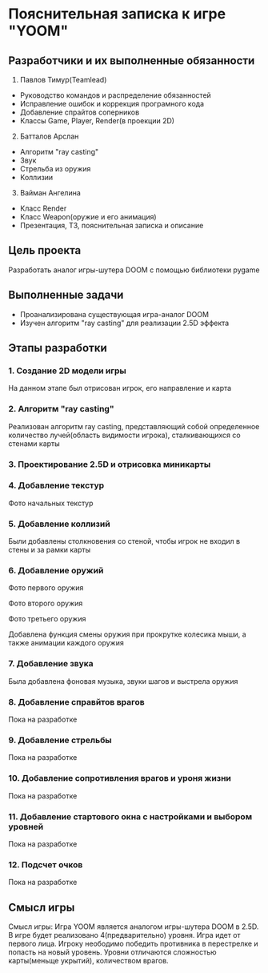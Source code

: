 # Пояснительная записка к игре "YOOM"
## Разработчики и их выполненные обязанности
1. Павлов Тимур(Teamlead)
- Руководство командов и распределение обязанностей
- Исправление ошибок и коррекция програмного кода
- Добавление спрайтов соперников
- Классы Game, Player, Render(в проекции 2D)
2. Батталов Арслан
- Алгоритм "ray casting"
- Звук
- Стрельба из оружия
- Коллизии
3. Вайман Ангелина
- Класс Render
- Класс Weapon(оружие и его анимация)
- Презентация, ТЗ, пояснительная записка и описание
## Цель проекта
Разработать аналог игры-шутера DOOM с помощью библиотеки pygame
## Выполненные задачи
- Проанализирована существующая игра-аналог DOOM
- Изучен алгоритм "ray casting" для реализации 2.5D эффекта
## Этапы разработки
### 1. Создание 2D модели игры


На данном этапе был отрисован игрок, его направление и карта
### 2. Алгоритм "ray casting"


Реализован алгоритм ray casting, представляющий собой определенное количество лучей(область видимости игрока), сталкивающихся со стенами карты
### 3. Проектирование 2.5D и отрисовка миникарты


### 4. Добавление текстур

Фото начальных текстур

### 5. Добавление коллизий
Были добавлены столкновения со стеной, чтобы игрок не входил в стены и за рамки карты
### 6. Добавление оружий

Фото первого оружия

Фото второго оружия

Фото третьего оружия

Добавлена функция смены оружия при прокрутке колесика мыши, а также анимации каждого оружия
### 7. Добавление звука
Была добавлена фоновая музыка, звуки шагов и выстрела оружия
### 8. Добавление справйтов врагов
Пока на разработке
### 9. Добавление стрельбы
Пока на разработке
### 10. Добавление сопротивления врагов и уроня жизни
Пока на разработке
### 11. Добавление стартового окна с настройками и выбором уровней
Пока на разработке
### 12. Подсчет очков
Пока на разработке
## Смысл игры
Смысл игры:
Игра YOOM является аналогом игры-шутера DOOM в 2.5D. В игре будет реализовано 4(предварительно) уровня. Игра идет от первого лица. Игроку неободимо победить противника в перестрелке и попасть на новый уровень. Уровни отличаются сложностью карты(меньще укрытий), количеством врагов.
